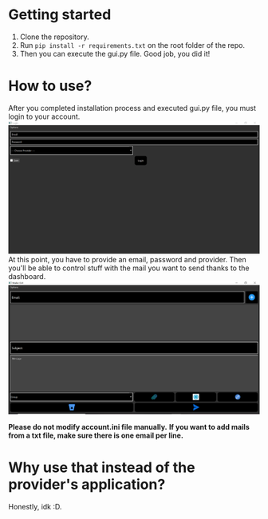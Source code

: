 # Getting started

1. Clone the repository.
2. Run `pip install -r requirements.txt` on the root folder of the repo.
3. Then you can execute the gui.py file. Good job, you did it!

# How to use?

After you completed installation process and executed gui.py file, you must login to your account. 
![Login Page](./pictures/picture1.PNG)
At this point, you have to provide an email, password and provider. Then you'll be able to control stuff with the mail you want to send thanks to the dashboard.
![Dashboard](./pictures/picture2.PNG)

**Please do not modify account.ini file manually.**
**If you want to add mails from a txt file, make sure there is one email per line.**

# Why use that instead of the provider's application?

Honestly, idk :D.

